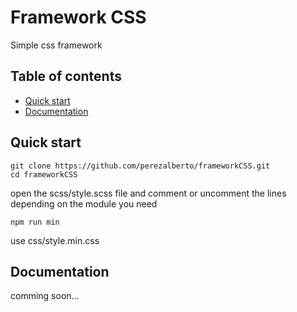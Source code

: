 # Framework CSS

Simple css framework

## Table of contents

- [Quick start](#quick-start)
- [Documentation](#documentation)

## Quick start
```
git clone https://github.com/perezalberto/frameworkCSS.git
cd frameworkCSS
```
open the scss/style.scss file and comment or uncomment the lines depending on the module you need
```
npm run min
```
use css/style.min.css

## Documentation
comming soon...
